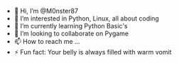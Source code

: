 - 👋 Hi, I’m @M0nster87
- 👀 I’m interested in Python, Linux, all about coding
- 🌱 I’m currently learning Python Basic's
- 💞️ I’m looking to collaborate on Pygame
- 📫 How to reach me ...
- ⚡ Fun fact: Your belly is always filled with warm vomit

<!---
M0nster87/M0nster87 is a ✨ special ✨ repository because its `README.md` (this file) appears on your GitHub profile.
You can click the Preview link to take a look at your changes.
--->

